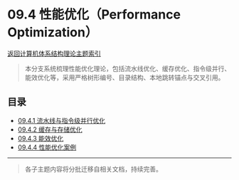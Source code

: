 # 09.4 性能优化（Performance Optimization）

[返回计算机体系结构理论主题索引](../README.md)

> 本分支系统梳理性能优化理论，包括流水线优化、缓存优化、指令级并行、能效优化等，采用严格树形编号、目录结构、本地跳转锚点与交叉引用。

## 目录

- [09.4.1 流水线与指令级并行优化](./09.4.1_Pipeline_and_ILP_Optimization.md)
- [09.4.2 缓存与存储优化](./09.4.2_Cache_and_Memory_Optimization.md)
- [09.4.3 能效优化](./09.4.3_Energy_Efficiency_Optimization.md)
- [09.4.4 性能优化案例](./09.4.4_Performance_Optimization_Cases.md)

---

> 各子主题内容将分批迁移自相关文档，持续完善。
